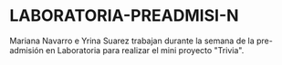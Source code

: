# LABORATORIA-PREADMISI-N
Mariana Navarro e Yrina Suarez trabajan durante la semana de la pre-admisión en Laboratoria para realizar el mini proyecto "Trivia".

